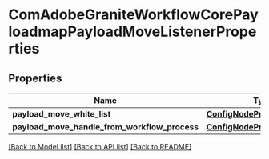 # ComAdobeGraniteWorkflowCorePayloadmapPayloadMoveListenerProperties

## Properties
Name | Type | Description | Notes
------------ | ------------- | ------------- | -------------
**payload_move_white_list** | [**ConfigNodePropertyArray**](ConfigNodePropertyArray.md) |  | [optional] 
**payload_move_handle_from_workflow_process** | [**ConfigNodePropertyBoolean**](ConfigNodePropertyBoolean.md) |  | [optional] 

[[Back to Model list]](../README.md#documentation-for-models) [[Back to API list]](../README.md#documentation-for-api-endpoints) [[Back to README]](../README.md)


